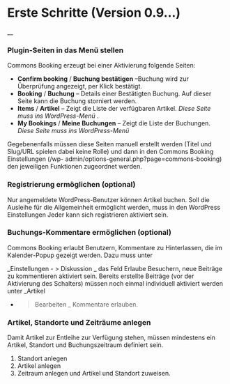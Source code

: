 #  Erste Schritte (Version 0.9…)

__

###  **Plugin-Seiten in das Menü stellen**

Commons Booking erzeugt bei einer Aktivierung folgende Seiten:

  * **Confirm booking** / **Buchung bestätigen** –Buchung wird zur Überprüfung angezeigt, per Klick bestätigt. 
  * **Booking** / **Buchung** – Details einer Bestätigten Buchung. Auf dieser Seite kann die Buchung storniert werden. 
  * **Items** / **Artikel** – Zeigt die Liste der verfügbaren Artikel. _Diese Seite muss ins WordPress-Menü_ . 
  * **My Bookings** / **Meine Buchungen** – Zeigt die Liste der Buchungen. _Diese Seite muss ins WordPress-Menü_

Gegebenenfalls müssen diese Seiten manuell erstellt werden (Titel und Slug/URL
spielen dabei keine Rolle) und dann in den Commons Booking Einstellungen (/wp-
admin/options-general.php?page=commons-booking) den jeweiligen Funktionen
zugeordnet werden.

###  **Registrierung ermöglichen (optional)**

Nur angemeldete WordPress-Benutzer können Artikel buchen. Soll die Ausleihe
für die Allgemeinheit ermöglicht werden, muss in den WordPress Einstellungen
Jeder kann sich registrieren aktiviert sein.

###  **Buchungs-Kommentare ermöglichen (optional)**

Commons Booking erlaubt Benutzern, Kommentare zu Hinterlassen, die im
Kalender-Popup gezeigt werden. Dazu muss unter

_Einstellungen - > Diskussion _ das Feld Erlaube Besuchern, neue Beiträge zu
kommentieren aktiviert sein. Bereits erstellte Beiträge (vor der Aktivierung
des Schalters) müssen noch einmal individuell aktiviert werden unter _Artikel
- > Bearbeiten _ Kommentare erlauben.

###  **Artikel, Standorte und Zeiträume anlegen**

Damit Artikel zur Entleihe zur Verfügung stehen, müssen mindestens ein
Artikel, Standort und Buchungszeitraum definiert sein.

  1. Standort anlegen 
  2. Artikel anlegen 
  3. Zeitraum anlegen und Artikel und Standort zuweisen. 

